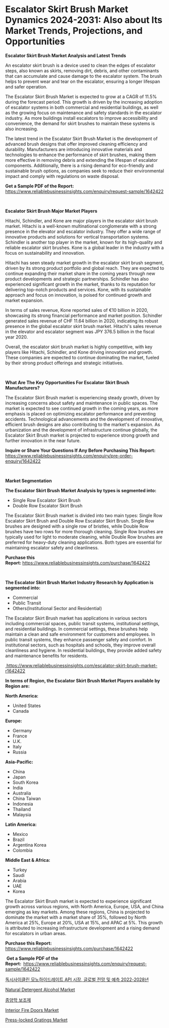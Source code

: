 <p><h1>Escalator Skirt Brush Market Dynamics 2024-2031: Also about Its Market Trends, Projections, and Opportunities</h1></p><p><strong>Escalator Skirt Brush Market Analysis and Latest Trends</strong></p>
<p><p>An escalator skirt brush is a device used to clean the edges of escalator steps, also known as skirts, removing dirt, debris, and other contaminants that can accumulate and cause damage to the escalator system. The brush helps to prevent wear and tear on the escalator, ensuring a longer lifespan and safer operation.</p><p>The Escalator Skirt Brush Market is expected to grow at a CAGR of 11.5% during the forecast period. This growth is driven by the increasing adoption of escalator systems in both commercial and residential buildings, as well as the growing focus on maintenance and safety standards in the escalator industry. As more buildings install escalators to improve accessibility and convenience, the demand for skirt brushes to maintain these systems is also increasing.</p><p>The latest trend in the Escalator Skirt Brush Market is the development of advanced brush designs that offer improved cleaning efficiency and durability. Manufacturers are introducing innovative materials and technologies to enhance the performance of skirt brushes, making them more effective in removing debris and extending the lifespan of escalator components. Additionally, there is a rising demand for eco-friendly and sustainable brush options, as companies seek to reduce their environmental impact and comply with regulations on waste disposal.</p></p>
<p><strong>Get a Sample PDF of the Report:&nbsp;</strong> <a href="https://www.reliablebusinessinsights.com/enquiry/request-sample/1642422">https://www.reliablebusinessinsights.com/enquiry/request-sample/1642422</a></p>
<p>&nbsp;</p>
<p><strong>Escalator Skirt Brush Major Market Players</strong></p>
<p><p>Hitachi, Schindler, and Kone are major players in the escalator skirt brush market. Hitachi is a well-known multinational conglomerate with a strong presence in the elevator and escalator industry. They offer a wide range of innovative products and solutions for vertical transportation systems. Schindler is another top player in the market, known for its high-quality and reliable escalator skirt brushes. Kone is a global leader in the industry with a focus on sustainability and innovation.</p><p>Hitachi has seen steady market growth in the escalator skirt brush segment, driven by its strong product portfolio and global reach. They are expected to continue expanding their market share in the coming years through new product developments and strategic partnerships. Schindler has also experienced significant growth in the market, thanks to its reputation for delivering top-notch products and services. Kone, with its sustainable approach and focus on innovation, is poised for continued growth and market expansion.</p><p>In terms of sales revenue, Kone reported sales of €10 billion in 2020, showcasing its strong financial performance and market position. Schindler generated sales revenue of CHF 11.64 billion in 2020, indicating its robust presence in the global escalator skirt brush market. Hitachi's sales revenue in the elevator and escalator segment was JPY 376.5 billion in the fiscal year 2020.</p><p>Overall, the escalator skirt brush market is highly competitive, with key players like Hitachi, Schindler, and Kone driving innovation and growth. These companies are expected to continue dominating the market, fueled by their strong product offerings and strategic initiatives.</p></p>
<p>&nbsp;</p>
<p><strong>What Are The Key Opportunities For Escalator Skirt Brush Manufacturers?</strong></p>
<p><p>The Escalator Skirt Brush market is experiencing steady growth, driven by increasing concerns about safety and maintenance in public spaces. The market is expected to see continued growth in the coming years, as more emphasis is placed on optimizing escalator performance and preventing accidents. Technological advancements and the development of innovative, efficient brush designs are also contributing to the market's expansion. As urbanization and the development of infrastructure continue globally, the Escalator Skirt Brush market is projected to experience strong growth and further innovation in the near future.</p></p>
<p><strong>Inquire or Share Your Questions If Any Before Purchasing This Report:</strong> <a href="https://www.reliablebusinessinsights.com/enquiry/pre-order-enquiry/1642422">https://www.reliablebusinessinsights.com/enquiry/pre-order-enquiry/1642422</a></p>
<p>&nbsp;</p>
<p><strong>Market Segmentation</strong></p>
<p><strong>The Escalator Skirt Brush Market Analysis by types is segmented into:</strong></p>
<p><ul><li>Single Row Escalator Skirt Brush</li><li>Double Row Escalator Skirt Brush</li></ul></p>
<p><p>The Escalator Skirt Brush market is divided into two main types: Single Row Escalator Skirt Brush and Double Row Escalator Skirt Brush. Single Row brushes are designed with a single row of bristles, while Double Row brushes have two rows for more thorough cleaning. Single Row brushes are typically used for light to moderate cleaning, while Double Row brushes are preferred for heavy-duty cleaning applications. Both types are essential for maintaining escalator safety and cleanliness.</p></p>
<p><strong>Purchase this Report:&nbsp;</strong><a href="https://www.reliablebusinessinsights.com/purchase/1642422">https://www.reliablebusinessinsights.com/purchase/1642422</a></p>
<p>&nbsp;</p>
<p><strong>The Escalator Skirt Brush Market Industry Research by Application is segmented into:</strong></p>
<p><ul><li>Commercial</li><li>Public Transit</li><li>Others(Institutional Sector and Residential)</li></ul></p>
<p><p>The Escalator Skirt Brush market has applications in various sectors including commercial spaces, public transit systems, institutional settings, and residential buildings. In commercial settings, these brushes help maintain a clean and safe environment for customers and employees. In public transit systems, they enhance passenger safety and comfort. In institutional sectors, such as hospitals and schools, they improve overall cleanliness and hygiene. In residential buildings, they provide added safety and maintenance benefits for residents.</p></p>
<p><a href="https://www.reliablebusinessinsights.com/escalator-skirt-brush-market-r1642422">&nbsp;https://www.reliablebusinessinsights.com/escalator-skirt-brush-market-r1642422</a></p>
<p><strong>In terms of Region, the Escalator Skirt Brush Market Players available by Region are:</strong></p>
<p>
    <p> <strong> North America: </strong>
        <ul>
            <li>United States</li>
            <li>Canada</li>
        </ul>
        </p> 
    <p> <strong> Europe: </strong>
        <ul>
            <li>Germany</li>
            <li>France</li>
            <li>U.K.</li>
            <li>Italy</li>
            <li>Russia</li>
        </ul>
        </p> 
    <p> <strong> Asia-Pacific: </strong>
        <ul>
            <li>China</li>
            <li>Japan</li>
            <li>South Korea</li>
            <li>India</li>
            <li>Australia</li>
            <li>China Taiwan</li>
            <li>Indonesia</li>
            <li>Thailand</li>
            <li>Malaysia</li>
        </ul>
        </p> 
    <p> <strong> Latin America: </strong>
        <ul>
            <li>Mexico</li>
            <li>Brazil</li>
            <li>Argentina Korea</li>
            <li>Colombia</li>
        </ul>
        </p> 
    <p> <strong> Middle East & Africa: </strong>
        <ul>
            <li>Turkey</li>
            <li>Saudi</li>
            <li>Arabia</li>
            <li>UAE</li>
            <li>Korea</li>
        </ul>
    </p>
    </p>
<p><p>The Escalator Skirt Brush market is expected to experience significant growth across various regions, with North America, Europe, USA, and China emerging as key markets. Among these regions, China is projected to dominate the market with a market share of 35%, followed by North America at 25%, Europe at 20%, USA at 15%, and APAC at 5%. This growth is attributed to increasing infrastructure development and a rising demand for escalators in urban areas.</p></p>
<p><strong>Purchase this Report: </strong><a href="https://www.reliablebusinessinsights.com/purchase/1642422">https://www.reliablebusinessinsights.com/purchase/1642422</a></p>
<p>&nbsp;<strong>Get a Sample PDF of the Report:&nbsp;&nbsp;</strong><a href="https://www.reliablebusinessinsights.com/enquiry/request-sample/1642422">https://www.reliablebusinessinsights.com/enquiry/request-sample/1642422</a></p>
<p><strong></strong></p>
<p><p><a href="https://github.com/vsckjg50460/Market-Research-Report-List-3/blob/main/8221640131449.md">독시사이클린 모노하이드레이트 API 시장, 글로벌 전망 및 예측 2022-2028년</a></p><p><a href="https://github.com/CliffMedina6/Market-Research-Report-List-5/blob/main/natural-detergent-alcohol-market.md">Natural Detergent Alcohol Market</a></p><p><a href="https://medium.com/@georgebesoiu20221/2024%EB%85%84%EB%B6%80%ED%84%B0-2031%EB%85%84%EA%B9%8C%EC%A7%80%EC%9D%98-%EA%B8%B0%EA%B0%84%EC%9D%84-%EB%8C%80%EC%83%81%EC%9C%BC%EB%A1%9C-%ED%95%9C-%EC%A2%85%EC%96%91%ED%95%99-%EB%B3%B4%EC%A1%B0%EC%A0%9C-%EC%8B%9C%EC%9E%A5-%EB%B6%84%EC%84%9D-%EB%B0%8F-%ED%81%AC%EA%B8%B0-%EC%98%88%EC%B8%A1-6f664f565d31">종양학 보조제</a></p><p><a href="https://www.linkedin.com/pulse/interior-fire-doors-market-forecasts-trends-impact-analysis-2024-ool0c?trackingId=oW2F%2B6wsJgl2LXmp0cIHfQ%3D%3D">Interior Fire Doors Market</a></p><p><a href="https://github.com/provorikovar/Market-Research-Report-List-5/blob/main/press-locked-gratings-market.md">Press-locked Gratings Market</a></p></p>